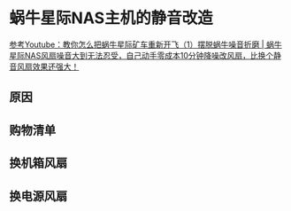 # 蜗牛星际NAS主机的静音改造

[参考Youtube：教你怎么把蜗牛星际矿车重新开飞（1）摆脱蜗牛噪音折磨 | 蜗牛星际NAS风扇噪音大到无法忍受，自己动手零成本10分钟降噪改风扇，比换个静音风扇效果还强大！](https://www.youtube.com/watch?v=OdCs-agKFWk)


## 原因


## 购物清单


## 换机箱风扇


## 换电源风扇
